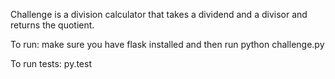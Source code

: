 Challenge is a division calculator that takes a dividend and a divisor and returns the quotient.

To run: make sure you have flask installed and then run python challenge.py

To run tests: py.test
